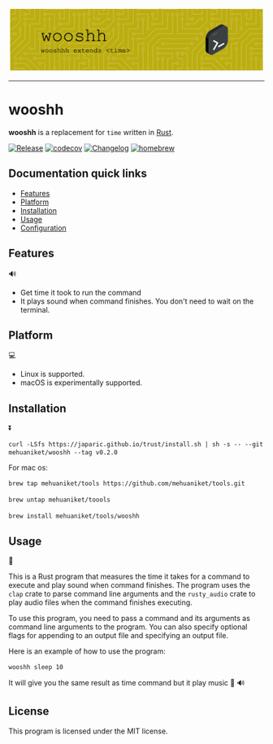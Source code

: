 <p align="center">
<img src="media/github-header-image.png" width="833"/>
</p>

<hr/>

# wooshh

**wooshh** is a replacement for `time` written in [Rust](https://www.rust-lang.org/).

[![Release](https://github.com/mehuaniket/wooshh/actions/workflows/release.yml/badge.svg?branch=main&event=release)](https://github.com/mehuaniket/wooshh/actions/workflows/release.yml)
[![codecov](https://codecov.io/gh/mehuaniket/woosh/branch/master/graph/badge.svg)](https://codecov.io/gh/mehuaniket/woosh)
[![Changelog](https://img.shields.io/badge/changelog-v0.1.0-green.svg)](https://github.com/mehuaniket/woosh/blob/master/CHANGELOG.md)
[![homebrew](https://img.shields.io/homebrew/v/wooshh.svg)](https://formulae.brew.sh/formula/wooshh)
<!-- [![Crates.io](https://img.shields.io/crates/v/wooshh.svg)](https://crates.io/crates/wooshh) -->
<!-- [![wooshh](https://snapcraft.io/wooshh/badge.svg)](https://snapcraft.io/wooshh) -->

## Documentation quick links

* [Features](#features)
* [Platform](#platform)
* [Installation](#installation)
* [Usage](#usage)
* [Configuration](#configuration)

## Features 

:loud_sound:
* Get time it took to run the command
* It plays sound when command finishes. You don't need to wait on the terminal.

## Platform 

:computer:

* Linux is supported.
* macOS is experimentally supported.

## Installation

:arrow_double_down:

```
curl -LSfs https://japaric.github.io/trust/install.sh | sh -s -- --git mehuaniket/wooshh --tag v0.2.0
```

For mac os:

```
brew tap mehuaniket/tools https://github.com/mehuaniket/tools.git

brew untap mehuaniket/toools

brew install mehuaniket/tools/wooshh
```
## Usage 

:book:

This is a Rust program that measures the time it takes for a command to execute and play sound when command finishes. The program uses the `clap` crate to parse command line arguments and the `rusty_audio` crate to play audio files when the command finishes executing.

To use this program, you need to pass a command and its arguments as command line arguments to the program. You can also specify optional flags for appending to an output file and specifying an output file.

Here is an example of how to use the program:

```
wooshh sleep 10
```

It will give you the same result as time command but it play music :musical_note: 🔊
## License

This program is licensed under the MIT license.
